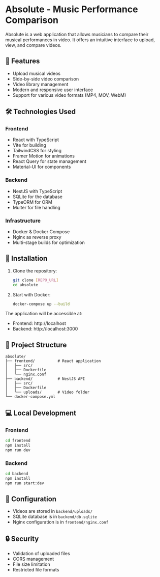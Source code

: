 # Absolute - Music Performance Comparison

Absolute is a web application that allows musicians to compare their musical performances in video. It offers an intuitive interface to upload, view, and compare videos.

## 🚀 Features

- Upload musical videos
- Side-by-side video comparison
- Video library management
- Modern and responsive user interface
- Support for various video formats (MP4, MOV, WebM)

## 🛠 Technologies Used

### Frontend
- React with TypeScript
- Vite for building
- TailwindCSS for styling
- Framer Motion for animations
- React Query for state management
- Material-UI for components

### Backend
- NestJS with TypeScript
- SQLite for the database
- TypeORM for ORM
- Multer for file handling

### Infrastructure
- Docker & Docker Compose
- Nginx as reverse proxy
- Multi-stage builds for optimization

## 🚀 Installation

1. Clone the repository:
   ```bash
   git clone [REPO_URL]
   cd absolute
   ```

2. Start with Docker:
   ```bash
   docker-compose up --build
   ```

The application will be accessible at:
- Frontend: http://localhost
- Backend: http://localhost:3000

## 📁 Project Structure

```
absolute/
├── frontend/          # React application
│   ├── src/
│   ├── Dockerfile
│   └── nginx.conf
├── backend/           # NestJS API
│   ├── src/
│   ├── Dockerfile
│   └── uploads/       # Video folder
└── docker-compose.yml
```

## 💻 Local Development

### Frontend
```bash
cd frontend
npm install
npm run dev
```

### Backend
```bash
cd backend
npm install
npm run start:dev
```

## 📝 Configuration

- Videos are stored in `backend/uploads/`
- SQLite database is in `backend/db.sqlite`
- Nginx configuration is in `frontend/nginx.conf`

## 🔒 Security

- Validation of uploaded files
- CORS management
- File size limitation
- Restricted file formats
